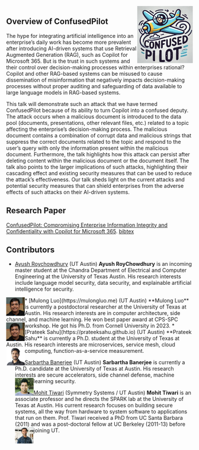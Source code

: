 <img src="logo.jpg" width=150 align=right>

## Overview of ConfusedPilot

The hype for integrating artificial intelligence into an enterprise’s daily work has become more prevalent after introducing AI-driven systems that use Retrieval Augmented Generation (RAG), such as Copilot for Microsoft 365. But is the trust in such systems and their control over decision-making processes within enterprises rational? Copilot and other RAG-based systems can be misused to cause dissemination of misinformation that negatively impacts decision-making processes without proper auditing and safeguarding of data available to large language models in RAG-based systems.

This talk will demonstrate such an attack that we have termed ConfusedPilot because of its ability to turn Copilot into a confused deputy. The attack occurs when a malicious document is introduced to the data pool (documents, presentations, other relevant files, etc.) related to a topic affecting the enterprise’s decision-making process. The malicious document contains a combination of corrupt data and malicious strings that suppress the correct documents related to the topic and respond to the user’s query with only the information present within the malicious document. Furthermore, the talk highlights how this attack can persist after deleting content within the malicious document or the document itself. The talk also points to the larger implications of such attacks, highlighting their cascading effect and existing security measures that can be used to reduce the attack’s effectiveness. Our talk sheds light on the current attacks and potential security measures that can shield enterprises from the adverse effects of such attacks on their AI-driven systems.

## Research Paper

[ConfusedPilot: Compromising Enterprise Information Integrity and Confidentiality with Copilot for Microsoft 365](confused_pilot_arxiv.pdf).
[bibtex](citation.txt)

## Contributors

* [Ayush Roychowdhury](https://www.linkedin.com/in/ayushroyc/?trk=people-guest_people_search-card) (UT Austin)
**Ayush RoyChowdhury** is an incoming master student at the Chandra Department of Electrical and Computer Engineering at the University of Texas Austin. His research interests include language model security, data security, and explainable artificial intelligence for security.
<img src="imgs/ayush.png" width=50 align=left>
* [Mulong Luo](https://mulongluo.me) (UT Austin)
  **Mulong Luo** is currently a postdoctoral researcher at the University of Texas at Austin. His research interests are in computer architecture, side channel, and machine learning. He won best paper award at CPS-SPC workshop. He got his Ph.D. from Cornell University in 2023.
  <img src="imgs/ayush.png" width=50 align=left>
* [Prateek Sahu](https://prateeksahu.github.io) (UT Austin)
   **Prateek Sahu** is currently a Ph.D. student at the University of Texas at Austin. His research interests are microservices, service mesh, cloud computing, function-as-a-service measurement.
  <img src="imgs/prateek.png" width=50 align=left>
  
* [Sarbartha Banerjee](https://www.linkedin.com/in/sarbartha-banerjee-6945b242/) (UT Austin)
  **Sarbartha Banerjee** is currently a Ph.D. candidate at the University of Texas at Austin. His research interests are secure accelerators, side channel defense, machine learning security.
  <img src="imgs/sarbartha.png" width=50 align=left>
  
* [Mohit Tiwari](https://www.ece.utexas.edu/people/faculty/mohit-tiwari) (Symmetry Systems / UT Austin)
  **Mohit Tiwari** is an associate professor and he directs the SPARK lab at the University of Texas at Austin. His current research focuses on building secure systems, all the way from hardware to system software to applications that run on them. Prof. Tiwari received a PhD from UC Santa Barbara (2011) and was a post-doctoral fellow at UC Berkeley (2011-13) before joining UT.
  <img src="imgs/mohit.jpeg" width=50 align=left>

